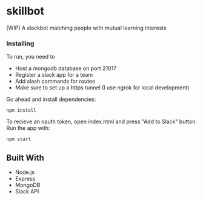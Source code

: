 # skillbot
[WIP] A slackbot matching people with mutual learning interests

### Installing

To run, you need to
* Host a mongodb database on port 21017
* Register a slack app for a team
* Add slash commands for routes
* Make sure to set up a https tunnel (I use ngrok for local development)

Go ahead and install dependencies:

```
npm install
```

To recieve an oauth token, open index.html and press "Add to Slack" button.
Run the app with:

```
npm start
```

## Built With

* Node.js
* Express
* MongoDB
* Slack API


